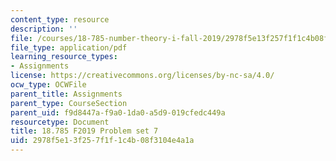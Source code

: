 ```yaml
---
content_type: resource
description: ''
file: /courses/18-785-number-theory-i-fall-2019/2978f5e13f257f1f1c4b08f3104e4a1a_MIT18_785F19_pset7.pdf
file_type: application/pdf
learning_resource_types:
- Assignments
license: https://creativecommons.org/licenses/by-nc-sa/4.0/
ocw_type: OCWFile
parent_title: Assignments
parent_type: CourseSection
parent_uid: f9d8447a-f9a0-1da0-a5d9-019cfedc449a
resourcetype: Document
title: 18.785 F2019 Problem set 7
uid: 2978f5e1-3f25-7f1f-1c4b-08f3104e4a1a
---
```

